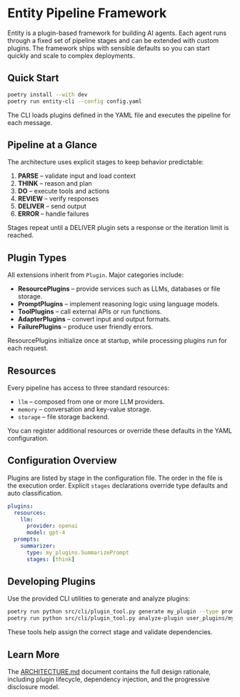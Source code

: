 # Entity Pipeline Framework

Entity is a plugin-based framework for building AI agents. Each agent runs through a fixed set of pipeline stages and can be extended with custom plugins. The framework ships with sensible defaults so you can start quickly and scale to complex deployments.

## Quick Start

```bash
poetry install --with dev
poetry run entity-cli --config config.yaml
```

The CLI loads plugins defined in the YAML file and executes the pipeline for each message.

## Pipeline at a Glance

The architecture uses explicit stages to keep behavior predictable:

1. **PARSE** – validate input and load context
2. **THINK** – reason and plan
3. **DO** – execute tools and actions
4. **REVIEW** – verify responses
5. **DELIVER** – send output
6. **ERROR** – handle failures

Stages repeat until a DELIVER plugin sets a response or the iteration limit is reached.

## Plugin Types

All extensions inherit from `Plugin`. Major categories include:

- **ResourcePlugins** – provide services such as LLMs, databases or file storage.
- **PromptPlugins** – implement reasoning logic using language models.
- **ToolPlugins** – call external APIs or run functions.
- **AdapterPlugins** – convert input and output formats.
- **FailurePlugins** – produce user friendly errors.

ResourcePlugins initialize once at startup, while processing plugins run for each request.

## Resources

Every pipeline has access to three standard resources:

- `llm` – composed from one or more LLM providers.
- `memory` – conversation and key-value storage.
- `storage` – file storage backend.

You can register additional resources or override these defaults in the YAML configuration.

## Configuration Overview

Plugins are listed by stage in the configuration file. The order in the file is the execution order. Explicit `stages` declarations override type defaults and auto classification.

```yaml
plugins:
  resources:
    llm:
      provider: openai
      model: gpt-4
  prompts:
    summarizer:
      type: my_plugins.SummarizePrompt
      stages: [think]
```

## Developing Plugins

Use the provided CLI utilities to generate and analyze plugins:

```bash
poetry run python src/cli/plugin_tool.py generate my_plugin --type prompt
poetry run python src/cli/plugin_tool.py analyze-plugin user_plugins/my_plugin.py
```

These tools help assign the correct stage and validate dependencies.

## Learn More

The [ARCHITECTURE.md](ARCHITECTURE.md) document contains the full design rationale, including plugin lifecycle, dependency injection, and the progressive disclosure model.
